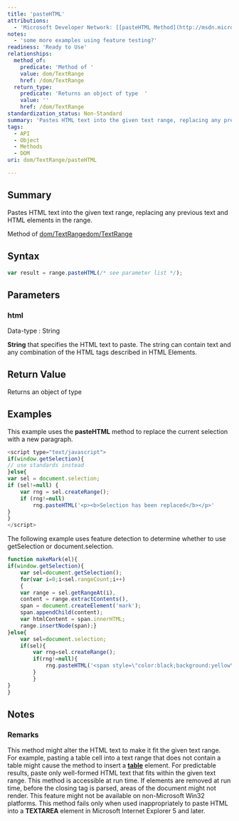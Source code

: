 ```yaml
---
title: 'pasteHTML'
attributions:
  - 'Microsoft Developer Network: [[pasteHTML Method](http://msdn.microsoft.com/en-us/library/ie/ms536656(v=vs.85).aspx) Article]'
notes:
  - 'some more examples using feature testing?'
readiness: 'Ready to Use'
relationships:
  method_of:
    predicate: 'Method of '
    value: dom/TextRange
    href: /dom/TextRange
  return_type:
    predicate: 'Returns an object of type  '
    value: ''
    href: /dom/TextRange
standardization_status: Non-Standard
summary: 'Pastes HTML text into the given text range, replacing any previous text and HTML elements in the range.'
tags:
  - API
  - Object
  - Methods
  - DOM
uri: dom/TextRange/pasteHTML

---
```

## Summary

Pastes HTML text into the given text range, replacing any previous text and HTML elements in the range.

Method of [dom/TextRange](/dom/TextRange)[dom/TextRange](/dom/TextRange)

## Syntax

``` js
var result = range.pasteHTML(/* see parameter list */);
```

## Parameters

### html

 Data-type
:   String

**String** that specifies the HTML text to paste. The string can contain text and any combination of the HTML tags described in HTML Elements.

## Return Value

Returns an object of type

## Examples

This example uses the **pasteHTML** method to replace the current selection with a new paragraph.

``` js
<script type="text/javascript">
if(window.getSelection){
// use standards instead
}else{
var sel = document.selection;
if (sel!=null) {
    var rng = sel.createRange();
    if (rng!=null)
        rng.pasteHTML('<p><b>Selection has been replaced</b></p>'
}
}
</script>
```

The following example uses feature detection to determine whether to use getSelection or document.selection.

``` js
function makeMark(el){
if(window.getSelection){
    var sel=document.getSelection();
    for(var i=0;i<sel.rangeCount;i++)
    {
    var range = sel.getRangeAt(i),
    content = range.extractContents(),
    span = document.createElement('mark');
    span.appendChild(content);
    var htmlContent = span.innerHTML;
    range.insertNode(span);}
}else{
    var sel=document.selection;
    if(sel){
        var rng=sel.createRange();
        if(rng!=null){
            rng.pasteHTML('<span style=\"color:black;background:yellow\">'+rng.text+'</span>');
        }
        }
}
}
```

## Notes

### Remarks

This method might alter the HTML text to make it fit the given text range. For example, pasting a table cell into a text range that does not contain a table might cause the method to insert a [**table**](/html/elements/table) element. For predictable results, paste only well-formed HTML text that fits within the given text range. This method is accessible at run time. If elements are removed at run time, before the closing tag is parsed, areas of the document might not render. This feature might not be available on non-Microsoft Win32 platforms. This method fails only when used inappropriately to paste HTML into a **TEXTAREA** element in Microsoft Internet Explorer 5 and later.
